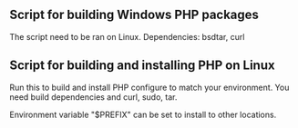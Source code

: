 ## Script for building Windows PHP packages

The script need to be ran on Linux.
Dependencies: bsdtar, curl

## Script for building and installing PHP on Linux

Run this to build and install PHP configure to match your environment.
You need build dependencies and curl, sudo, tar.

Environment variable "$PREFIX" can be set to install to other locations.
